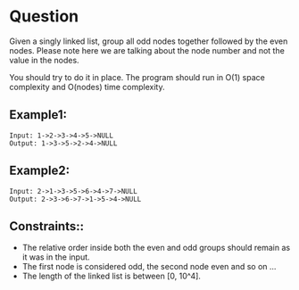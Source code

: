 # Question
Given a singly linked list, group all odd nodes together followed by the even nodes. Please note here we are talking about the node number and not the value in the nodes.

You should try to do it in place. The program should run in O(1) space complexity and O(nodes) time complexity.

## Example1:
```
Input: 1->2->3->4->5->NULL
Output: 1->3->5->2->4->NULL
```

## Example2:
```
Input: 2->1->3->5->6->4->7->NULL
Output: 2->3->6->7->1->5->4->NULL
```

## Constraints::
- The relative order inside both the even and odd groups should remain as it was in the input.
- The first node is considered odd, the second node even and so on ...
- The length of the linked list is between [0, 10^4].